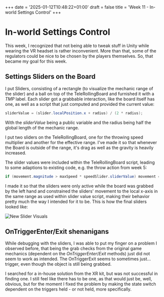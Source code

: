 +++
date = '2025-01-12T10:48:22+01:00'
draft = false
title = 'Week 11 - In-world Settings Control'
+++

# In-world Settings Control
This week, I recognized that not being able to tweak stuff in Unity while wearing the VR headset is rather inconvenient. More than that, some of the regulators could be nice to be chosen by the players themselves. So, that became my goal for this week.

## Settings Sliders on the Board
I put Sliders, consisting of a rectangle (to visualize the mechanic range of the slider) and a ball on top of the TeleRollingBoard and furnished it with a *TMP* label. Each slider got a grabbable interaction, like the board itself has one, as well as a script that just computed and provided the current value:

```csharp
sliderValue = (slider.localPosition.x + radius) / (2 * radius);
```
With the *sliderValue* being a public variable and the radius being half the global length of the mechanic range.

I put two sliders on the TeleRollingBoard, one for the throwing speed multiplier and another for the effective range. I've made it so that whenever the Board is outside of the range, it's drag as well as the gravity is heavily increased.

The slider values were included within the TeleRollingBoard script, leading to some adaptions to existing code, e.g. the throw action from week 5:

```csharp
if (movement.magnitude > maxSpeed * speedSlider.sliderValue) movement = maxSpeed * speedSlider.sliderValue * movement.normalized;
```

I made it so that the sliders were only active while the board was grabbed by the left hand and constrained the sliders' movement to the local x-axis in the same range as used within slider value script, making their behavior pretty much the way I intended for it to be. This is how the final sliders looked like:

![New Slider Visuals](https://raw.githubusercontent.com/theblacki/IVRAR_Project/master/static/img/week11/Sliders.gif "Screenshot of the TeleRollingBoard with active Sliders and without halo")

## OnTriggerEnter/Exit shenanigans
While debugging with the sliders, I was able to put my finger on a problem I observed before, that being the grab checks from the original game mechanics (dependent on the *OnTriggerEnter*/*Exit* methods) just did not seem to work as intended. The OnTriggerExit seems to sometimes just... trigger, even though the object is still being grabbed.

I searched for a in-house solution from the XR kit, but was not successful in finding one. I still feel like there has to be one, as that would just be, well, obvious, but for the moment I fixed the problem by making the state switch dependent on the triggers held - or not held, more specifically.
